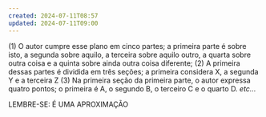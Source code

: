 ```yaml
---
created: 2024-07-11T08:57
updated: 2024-07-11T09:00
---
```

(1) O autor cumpre esse plano em cinco partes; a primeira parte é sobre isto, a segunda sobre aquilo, a terceira sobre aquilo outro, a quarta sobre outra coisa e a quinta sobre ainda outra coisa diferente;
(2) A primeira dessas partes é dividida em três seções; a primeira considera X, a segunda Y e a terceira Z
(3) Na primeira seção da primeira parte, o autor expressa quatro pontos; o primeira é A, o segundo B, o terceiro C e o quarto D. *etc...*

LEMBRE-SE: É UMA APROXIMAÇÃO

